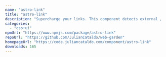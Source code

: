 ```yaml
---
name: "astro-link"
title: "astro-link"
description: "Supercharge your links. This component detects external / anchor / same domain / mail / telephone `href`, and apply optimizations accordingly."
categories:
  - "css+ui"
npmUrl: "https://www.npmjs.com/package/astro-link"
repoUrl: "https://github.com/JulianCataldo/web-garden"
homepageUrl: "https://code.juliancataldo.com/component/astro-link"
downloads: 165
---
```

